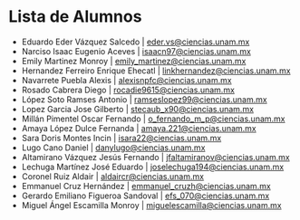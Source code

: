 # Lista de Alumnos

- Eduardo Eder Vázquez Salcedo | eder.vs@ciencias.unam.mx
- Narciso Isaac Eugenio Aceves | isaacn97@ciencias.unam.mx
- Emily Martinez Monroy | emily_martinez@ciencias.unam.mx
- Hernandez Ferreiro Enrique Ehecatl | linkhernandez@ciencias.unam.mx
- Navarrete Puebla Alexis | alexisnpfc@ciencias.unam.mx
- Rosado Cabrera Diego | rocadie9615@ciencias.unam.mx
- López Soto Ramses Antonio | ramseslopez99@ciencias.unam.mx
- Lopez Garcia Jose Gilberto | stecaub_x90@ciencias.unam.mx
- Millán Pimentel Oscar Fernando | o_fernando_m_p@ciencias.unam.mx
- Amaya López Dulce Fernanda | amaya.221@ciencias.unam.mx
- Sara Doris Montes Incin | isara22@ciencias.unam.mx
- Lugo Cano Daniel | danylugo@ciencias.unam.mx
- Altamirano Vázquez Jesús Fernando | jfaltamiranov@ciencias.unam.mx
- Lechuga Martínez José Eduardo | joselechuga194@ciencias.unam.mx
- Coronel Ruiz Aldair | aldaircr@ciencias.unam.mx
- Emmanuel Cruz Hernández | emmanuel_cruzh@ciencias.unam.mx
- Gerardo Emiliano Figueroa Sandoval | efs_070@ciencias.unam.mx
- Miguel Ángel Escamilla Monroy | miguelescamilla@ciencias.unam.mx